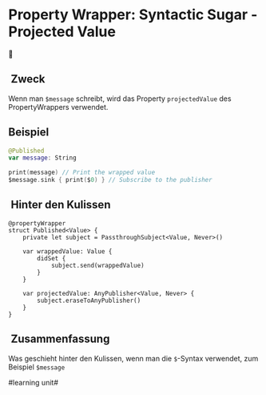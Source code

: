 # Property Wrapper: Syntactic Sugar - Projected Value
🎁


##  Zweck
Wenn man `$message` schreibt, wird das Property `projectedValue` des PropertyWrappers verwendet.

## Beispiel

```swift
@Published
var message: String

print(message) // Print the wrapped value
$message.sink { print($0) } // Subscribe to the publisher
```

##  Hinter den Kulissen
```
@propertyWrapper
struct Published<Value> {
    private let subject = PassthroughSubject<Value, Never>()
    
	var wrappedValue: Value {
		didSet {
		    subject.send(wrappedValue)
		}
	}

    var projectedValue: AnyPublisher<Value, Never> {
		subject.eraseToAnyPublisher()
    }
}
```

##  Zusammenfassung

Was geschieht hinter den Kulissen, wenn man die `$`-Syntax verwendet, zum Beispiel `$message`

#learning unit#